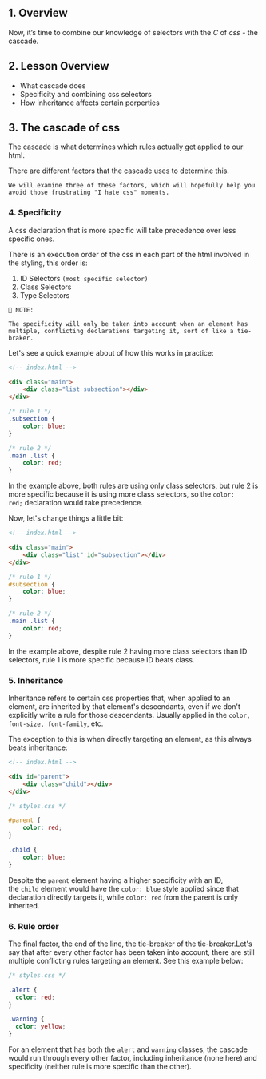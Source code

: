 ## 1. Overview

Now, it’s time to combine our knowledge of selectors with the *C* of *css* - the cascade.

## 2. Lesson Overview

<ul>
	<li> What cascade does </li>
	<li> Specificity and combining css selectors </li>
	<li> How inheritance affects certain porperties </li>
</ul>

## 3. The cascade of css

The cascade is what determines which rules actually get applied to our html.

There are different factors that the cascade uses to determine this.

`We will examine three of these factors, which will hopefully help you avoid those frustrating "I hate css" moments.`

### 4. Specificity

A css declaration that is more specific will take precedence over less specific ones.

There is an execution order of the css in each part of the html involved in the styling, this order is:

1. ID Selectors `(most specific selector)`
2. Class Selectors
3. Type Selectors

```
📑 NOTE:

The specificity will only be taken into account when an element has multiple, conflicting declarations targeting it, sort of like a tie-braker.
```

Let's see a quick example about of how this works in practice:

```html
<!-- index.html -->

<div class="main">
	<div class="list subsection"></div>
</div>
```

```css
/* rule 1 */
.subsection {
	color: blue;
}

/* rule 2 */
.main .list {
	color: red;
}
```

In the example above, both rules are using only class selectors, but rule 2 is more specific because it is using more class selectors, so the `color: red;` declaration would take precedence.

Now, let's change things a little bit:

```html
<!-- index.html -->

<div class="main">
	<div class="list" id="subsection"></div>
</div>
```

```css
/* rule 1 */
#subsection {
	color: blue;
}

/* rule 2 */
.main .list {
    color: red;
}
```

In the example above, despite rule 2 having more class selectors than ID selectors, rule 1 is more specific because ID beats class.

### 5. Inheritance

Inheritance refers to certain css properties that, when applied to an element, are inherited by that element's descendants, even if we don't explicitly write a rule for those descendants. Usually applied in the `color, font-size, font-family`, etc.

The exception to this is when directly targeting an element, as this always beats inheritance:

```html
<!-- index.html -->

<div id="parent">
	<div class="child"></div>
</div>
```

```css
/* styles.css */

#parent {
	color: red;
}

.child {
	color: blue;
}
```

Despite the `parent` element having a higher specificity with an ID, the `child` element would have the `color: blue` style applied since that declaration directly targets it, while `color: red` from the parent is only inherited.

### 6. Rule order

The final factor, the end of the line, the tie-breaker of the tie-breaker.Let's say that after every other factor has been taken into account, there are still multiple conflicting rules targeting an element. See this example below:

```css
/* styles.css */

.alert {
  color: red;
}

.warning {
  color: yellow;
}
```

For an element that has both the `alert` and `warning` classes, the cascade would run through every other factor, including inheritance (none here) and specificity (neither rule is more specific than the other).
